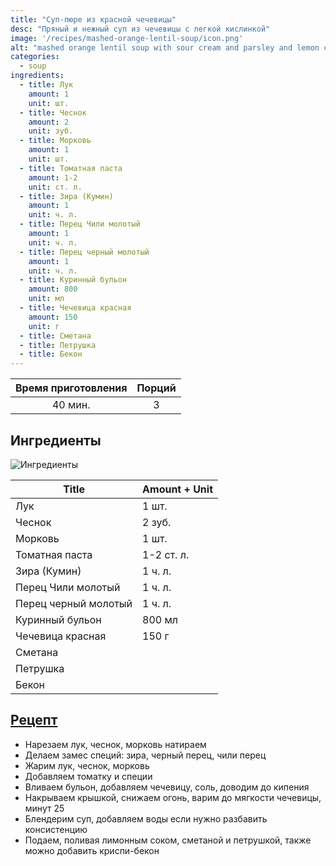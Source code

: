 ```yaml
---
title: "Суп-пюре из красной чечевицы"
desc: "Пряный и нежный суп из чечевицы с легкой кислинкой"
image: '/recipes/mashed-orange-lentil-soup/icon.png'
alt: "mashed orange lentil soup with sour cream and parsley and lemon colorful icon with white background"
categories:
  - soup
ingredients:
  - title: Лук
    amount: 1
    unit: шт.
  - title: Чеснок
    amount: 2
    unit: зуб.
  - title: Морковь
    amount: 1
    unit: шт.
  - title: Томатная паста
    amount: 1-2
    unit: ст. л.
  - title: Зира (Кумин)
    amount: 1
    unit: ч. л.
  - title: Перец Чили молотый
    amount: 1
    unit: ч. л.
  - title: Перец черный молотый
    amount: 1
    unit: ч. л.
  - title: Куринный бульон
    amount: 800
    unit: мл
  - title: Чечевица красная
    amount: 150
    unit: г
  - title: Сметана
  - title: Петрушка
  - title: Бекон
---
```


| Время приготовления | Порций |
|:-------------------:|:------:|
|       40 мин.       |   3    |

## Ингредиенты

![Ингредиенты](/images/recipes/mashed-orange-lentil-soup/ingredients.png)

| Title                        | Amount + Unit |
|------------------------------|---------------|
| Лук                          | 1 шт.         |
| Чеснок                      | 2 зуб.        |
| Морковь                     | 1 шт.         |
| Томатная паста               | 1-2 ст. л.    |
| Зира (Кумин)                | 1 ч. л.       |
| Перец Чили молотый          | 1 ч. л.       |
| Перец черный молотый        | 1 ч. л.       |
| Куринный бульон              | 800 мл         |
| Чечевица красная            | 150 г         |
| Сметана                      |               |
| Петрушка                    |               |
| Бекон                       |               |

## [Рецепт](https://www.vkusnyblog.com/recipe/sup-pyure-iz-krasnoj-chechevicy/)

- Нарезаем лук, чеснок, морковь натираем
- Делаем замес специй: зира, черный перец, чили перец
- Жарим лук, чеснок, морковь
- Добавляем томатку и специи
- Вливаем бульон, добавляем чечевицу, соль, доводим до кипения
- Накрываем крышкой, снижаем огонь, варим до мягкости чечевицы, минут 25
- Блендерим суп, добавляем воды если нужно разбавить консистенцию
- Подаем, поливая лимонным соком, сметаной и петрушкой, также можно добавить криспи-бекон